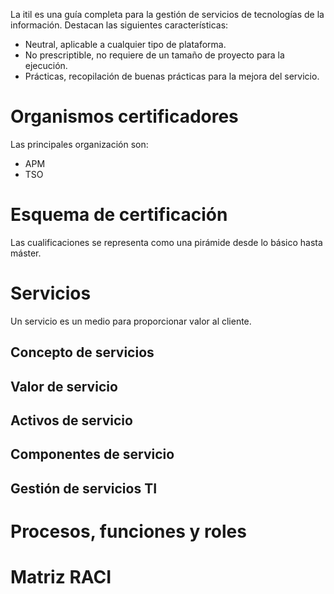 La itil es una guía completa para la gestión de servicios de tecnologías de la información. Destacan las siguientes características:
- Neutral, aplicable a cualquier tipo de plataforma.
- No prescriptible, no requiere de un tamaño de proyecto para la ejecución.
- Prácticas, recopilación de buenas prácticas para la mejora del servicio.
# Organismos certificadores
Las principales organización son:
- APM
- TSO
# Esquema de certificación
Las cualificaciones se representa como una pirámide desde lo básico hasta máster.
# Servicios
Un servicio es un medio para proporcionar valor al cliente.
## Concepto de servicios
## Valor de servicio
## Activos de servicio
## Componentes de servicio
## Gestión de servicios TI
# Procesos, funciones y roles
# Matriz RACI